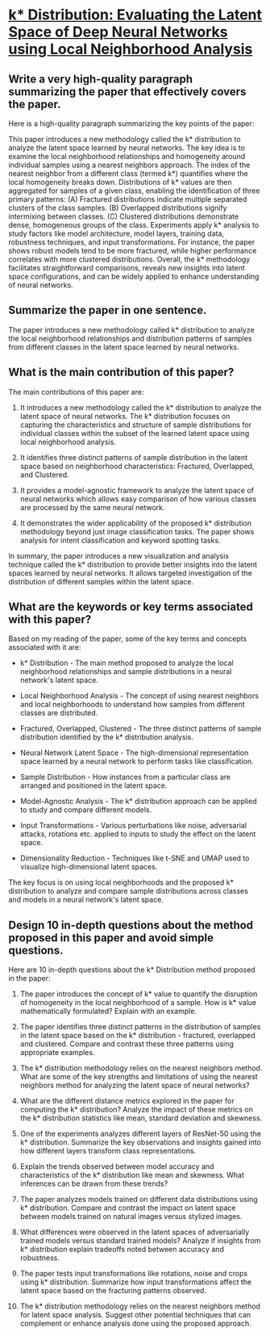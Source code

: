 # [k* Distribution: Evaluating the Latent Space of Deep Neural Networks   using Local Neighborhood Analysis](https://arxiv.org/abs/2312.04024)

## Write a very high-quality paragraph summarizing the paper that effectively covers the paper.

 Here is a high-quality paragraph summarizing the key points of the paper:

This paper introduces a new methodology called the k* distribution to analyze the latent space learned by neural networks. The key idea is to examine the local neighborhood relationships and homogeneity around individual samples using a nearest neighbors approach. The index of the nearest neighbor from a different class (termed k*) quantifies where the local homogeneity breaks down. Distributions of k* values are then aggregated for samples of a given class, enabling the identification of three primary patterns: (A) Fractured distributions indicate multiple separated clusters of the class samples. (B) Overlapped distributions signify intermixing between classes. (C) Clustered distributions demonstrate dense, homogeneous groups of the class. Experiments apply k* analysis to study factors like model architecture, model layers, training data, robustness techniques, and input transformations. For instance, the paper shows robust models tend to be more fractured, while higher performance correlates with more clustered distributions. Overall, the k* methodology facilitates straightforward comparisons, reveals new insights into latent space configurations, and can be widely applied to enhance understanding of neural networks.


## Summarize the paper in one sentence.

 The paper introduces a new methodology called k* distribution to analyze the local neighborhood relationships and distribution patterns of samples from different classes in the latent space learned by neural networks.


## What is the main contribution of this paper?

 The main contributions of this paper are:

1. It introduces a new methodology called the k* distribution to analyze the latent space of neural networks. The k* distribution focuses on capturing the characteristics and structure of sample distributions for individual classes within the subset of the learned latent space using local neighborhood analysis.

2. It identifies three distinct patterns of sample distribution in the latent space based on neighborhood characteristics: Fractured, Overlapped, and Clustered. 

3. It provides a model-agnostic framework to analyze the latent space of neural networks which allows easy comparison of how various classes are processed by the same neural network.

4. It demonstrates the wider applicability of the proposed k* distribution methodology beyond just image classification tasks. The paper shows analysis for intent classification and keyword spotting tasks.

In summary, the paper introduces a new visualization and analysis technique called the k* distribution to provide better insights into the latent spaces learned by neural networks. It allows targeted investigation of the distribution of different samples within the latent space.


## What are the keywords or key terms associated with this paper?

 Based on my reading of the paper, some of the key terms and concepts associated with it are:

- k* Distribution - The main method proposed to analyze the local neighborhood relationships and sample distributions in a neural network's latent space. 

- Local Neighborhood Analysis - The concept of using nearest neighbors and local neighborhoods to understand how samples from different classes are distributed.

- Fractured, Overlapped, Clustered - The three distinct patterns of sample distribution identified by the k* distribution analysis.

- Neural Network Latent Space - The high-dimensional representation space learned by a neural network to perform tasks like classification. 

- Sample Distribution - How instances from a particular class are arranged and positioned in the latent space.

- Model-Agnostic Analysis - The k* distribution approach can be applied to study and compare different models.  

- Input Transformations - Various perturbations like noise, adversarial attacks, rotations etc. applied to inputs to study the effect on the latent space.

- Dimensionality Reduction - Techniques like t-SNE and UMAP used to visualize high-dimensional latent spaces.

The key focus is on using local neighborhoods and the proposed k* distribution to analyze and compare sample distributions across classes and models in a neural network's latent space.


## Design 10 in-depth questions about the method proposed in this paper and avoid simple questions.

 Here are 10 in-depth questions about the k* Distribution method proposed in the paper:

1. The paper introduces the concept of k* value to quantify the disruption of homogeneity in the local neighborhood of a sample. How is k* value mathematically formulated? Explain with an example.

2. The paper identifies three distinct patterns in the distribution of samples in the latent space based on the k* distribution - fractured, overlapped and clustered. Compare and contrast these three patterns using appropriate examples. 

3. The k* distribution methodology relies on the nearest neighbors method. What are some of the key strengths and limitations of using the nearest neighbors method for analyzing the latent space of neural networks?

4. What are the different distance metrics explored in the paper for computing the k* distribution? Analyze the impact of these metrics on the k* distribution statistics like mean, standard deviation and skewness.  

5. One of the experiments analyzes different layers of ResNet-50 using the k* distribution. Summarize the key observations and insights gained into how different layers transform class representations.

6. Explain the trends observed between model accuracy and characteristics of the k* distribution like mean and skewness. What inferences can be drawn from these trends?

7. The paper analyzes models trained on different data distributions using k* distribution. Compare and contrast the impact on latent space between models trained on natural images versus stylized images.  

8. What differences were observed in the latent spaces of adversarially trained models versus standard trained models? Analyze if insights from k* distribution explain tradeoffs noted between accuracy and robustness.

9. The paper tests input transformations like rotations, noise and crops using k* distribution. Summarize how input transformations affect the latent space based on the fracturing patterns observed. 

10. The k* distribution methodology relies on the nearest neighbors method for latent space analysis. Suggest other potential techniques that can complement or enhance analysis done using the proposed approach.
